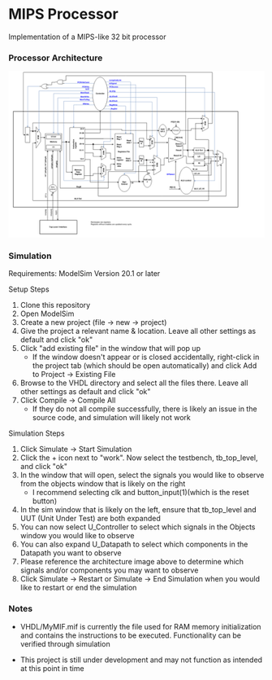 # MIPS Processor
Implementation of a MIPS-like 32 bit processor

### Processor Architecture
![Architecture PDF](./Docs/MIPSArch_Img.png)

### Simulation
Requirements: ModelSim Version 20.1 or later

Setup Steps
1. Clone this repository
2. Open ModelSim
3. Create a new project (file -> new -> project)
4. Give the project a relevant name & location. Leave all other settings as default and click "ok"
5. Click "add existing file" in the window that will pop up
   - If the window doesn't appear or is closed accidentally, right-click in the project tab (which should be open automatically) and click Add to Project -> Existing File
6. Browse to the VHDL directory and select all the files there. Leave all other settings as default and click "ok"
7. Click Compile -> Compile All
   - If they do not all compile successfully, there is likely an issue in the source code, and simulation will likely not work
  
Simulation Steps

1. Click Simulate -> Start Simulation
2. Click the + icon next to "work". Now select the testbench, tb_top_level, and click "ok"
3. In the window that will open, select the signals you would like to observe from the objects window that is likely on the right
    - I recommend selecting clk and button_input(1)(which is the reset button)
4. In the sim window that is likely on the left, ensure that tb_top_level and UUT (Unit Under Test) are both expanded
5. You can now select U_Controller to select which signals in the Objects window you would like to observe
6. You can also expand U_Datapath to select which components in the Datapath you want to observe
7. Please reference the architecture image above to determine which signals and/or components you may want to observe
8. Click Simulate -> Restart or Simulate -> End Simulation when you would like to restart or end the simulation

### Notes
- VHDL/MyMIF.mif is currently the file used for RAM memory initialization and contains the instructions to be executed. Functionality can be verified through simulation

- This project is still under development and may not function as intended at this point in time

